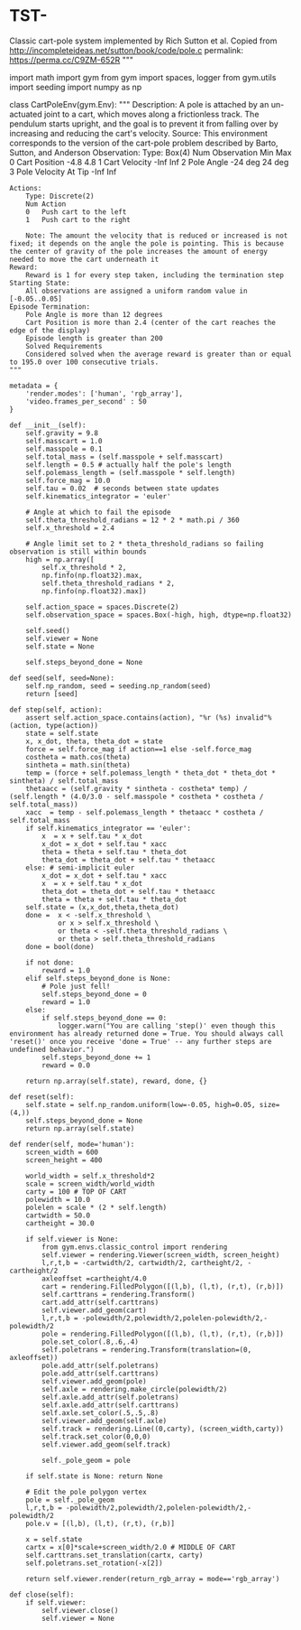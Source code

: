 # TST-
Classic cart-pole system implemented by Rich Sutton et al.
Copied from http://incompleteideas.net/sutton/book/code/pole.c
permalink: https://perma.cc/C9ZM-652R
"""

import math
import gym
from gym import spaces, logger
from gym.utils import seeding
import numpy as np

class CartPoleEnv(gym.Env):
    """
    Description:
        A pole is attached by an un-actuated joint to a cart, which moves along a frictionless track. The pendulum starts upright, and the goal is to prevent it from falling over by increasing and reducing the cart's velocity.
    Source:
        This environment corresponds to the version of the cart-pole problem described by Barto, Sutton, and Anderson
    Observation: 
        Type: Box(4)
        Num	Observation                 Min         Max
        0	Cart Position             -4.8            4.8
        1	Cart Velocity             -Inf            Inf
        2	Pole Angle                 -24 deg        24 deg
        3	Pole Velocity At Tip      -Inf            Inf
        
    Actions:
        Type: Discrete(2)
        Num	Action
        0	Push cart to the left
        1	Push cart to the right
        
        Note: The amount the velocity that is reduced or increased is not fixed; it depends on the angle the pole is pointing. This is because the center of gravity of the pole increases the amount of energy needed to move the cart underneath it
    Reward:
        Reward is 1 for every step taken, including the termination step
    Starting State:
        All observations are assigned a uniform random value in [-0.05..0.05]
    Episode Termination:
        Pole Angle is more than 12 degrees
        Cart Position is more than 2.4 (center of the cart reaches the edge of the display)
        Episode length is greater than 200
        Solved Requirements
        Considered solved when the average reward is greater than or equal to 195.0 over 100 consecutive trials.
    """
    
    metadata = {
        'render.modes': ['human', 'rgb_array'],
        'video.frames_per_second' : 50
    }

    def __init__(self):
        self.gravity = 9.8
        self.masscart = 1.0
        self.masspole = 0.1
        self.total_mass = (self.masspole + self.masscart)
        self.length = 0.5 # actually half the pole's length
        self.polemass_length = (self.masspole * self.length)
        self.force_mag = 10.0
        self.tau = 0.02  # seconds between state updates
        self.kinematics_integrator = 'euler'

        # Angle at which to fail the episode
        self.theta_threshold_radians = 12 * 2 * math.pi / 360
        self.x_threshold = 2.4

        # Angle limit set to 2 * theta_threshold_radians so failing observation is still within bounds
        high = np.array([
            self.x_threshold * 2,
            np.finfo(np.float32).max,
            self.theta_threshold_radians * 2,
            np.finfo(np.float32).max])

        self.action_space = spaces.Discrete(2)
        self.observation_space = spaces.Box(-high, high, dtype=np.float32)

        self.seed()
        self.viewer = None
        self.state = None

        self.steps_beyond_done = None

    def seed(self, seed=None):
        self.np_random, seed = seeding.np_random(seed)
        return [seed]

    def step(self, action):
        assert self.action_space.contains(action), "%r (%s) invalid"%(action, type(action))
        state = self.state
        x, x_dot, theta, theta_dot = state
        force = self.force_mag if action==1 else -self.force_mag
        costheta = math.cos(theta)
        sintheta = math.sin(theta)
        temp = (force + self.polemass_length * theta_dot * theta_dot * sintheta) / self.total_mass
        thetaacc = (self.gravity * sintheta - costheta* temp) / (self.length * (4.0/3.0 - self.masspole * costheta * costheta / self.total_mass))
        xacc  = temp - self.polemass_length * thetaacc * costheta / self.total_mass
        if self.kinematics_integrator == 'euler':
            x  = x + self.tau * x_dot
            x_dot = x_dot + self.tau * xacc
            theta = theta + self.tau * theta_dot
            theta_dot = theta_dot + self.tau * thetaacc
        else: # semi-implicit euler
            x_dot = x_dot + self.tau * xacc
            x  = x + self.tau * x_dot
            theta_dot = theta_dot + self.tau * thetaacc
            theta = theta + self.tau * theta_dot
        self.state = (x,x_dot,theta,theta_dot)
        done =  x < -self.x_threshold \
                or x > self.x_threshold \
                or theta < -self.theta_threshold_radians \
                or theta > self.theta_threshold_radians
        done = bool(done)

        if not done:
            reward = 1.0
        elif self.steps_beyond_done is None:
            # Pole just fell!
            self.steps_beyond_done = 0
            reward = 1.0
        else:
            if self.steps_beyond_done == 0:
                logger.warn("You are calling 'step()' even though this environment has already returned done = True. You should always call 'reset()' once you receive 'done = True' -- any further steps are undefined behavior.")
            self.steps_beyond_done += 1
            reward = 0.0

        return np.array(self.state), reward, done, {}

    def reset(self):
        self.state = self.np_random.uniform(low=-0.05, high=0.05, size=(4,))
        self.steps_beyond_done = None
        return np.array(self.state)

    def render(self, mode='human'):
        screen_width = 600
        screen_height = 400

        world_width = self.x_threshold*2
        scale = screen_width/world_width
        carty = 100 # TOP OF CART
        polewidth = 10.0
        polelen = scale * (2 * self.length)
        cartwidth = 50.0
        cartheight = 30.0

        if self.viewer is None:
            from gym.envs.classic_control import rendering
            self.viewer = rendering.Viewer(screen_width, screen_height)
            l,r,t,b = -cartwidth/2, cartwidth/2, cartheight/2, -cartheight/2
            axleoffset =cartheight/4.0
            cart = rendering.FilledPolygon([(l,b), (l,t), (r,t), (r,b)])
            self.carttrans = rendering.Transform()
            cart.add_attr(self.carttrans)
            self.viewer.add_geom(cart)
            l,r,t,b = -polewidth/2,polewidth/2,polelen-polewidth/2,-polewidth/2
            pole = rendering.FilledPolygon([(l,b), (l,t), (r,t), (r,b)])
            pole.set_color(.8,.6,.4)
            self.poletrans = rendering.Transform(translation=(0, axleoffset))
            pole.add_attr(self.poletrans)
            pole.add_attr(self.carttrans)
            self.viewer.add_geom(pole)
            self.axle = rendering.make_circle(polewidth/2)
            self.axle.add_attr(self.poletrans)
            self.axle.add_attr(self.carttrans)
            self.axle.set_color(.5,.5,.8)
            self.viewer.add_geom(self.axle)
            self.track = rendering.Line((0,carty), (screen_width,carty))
            self.track.set_color(0,0,0)
            self.viewer.add_geom(self.track)

            self._pole_geom = pole

        if self.state is None: return None

        # Edit the pole polygon vertex
        pole = self._pole_geom
        l,r,t,b = -polewidth/2,polewidth/2,polelen-polewidth/2,-polewidth/2
        pole.v = [(l,b), (l,t), (r,t), (r,b)]

        x = self.state
        cartx = x[0]*scale+screen_width/2.0 # MIDDLE OF CART
        self.carttrans.set_translation(cartx, carty)
        self.poletrans.set_rotation(-x[2])

        return self.viewer.render(return_rgb_array = mode=='rgb_array')

    def close(self):
        if self.viewer:
            self.viewer.close()
            self.viewer = None
